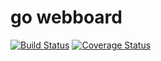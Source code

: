 # go webboard

[![Build Status](https://travis-ci.org/mrtomyum/gowebboard.svg?branch=master)](https://travis-ci.org/mrtomyum/gowebboard)
[![Coverage Status](https://coveralls.io/repos/github/mrtomyum/gowebboard/badge.svg?branch=master)](https://coveralls.io/github/mrtomyum/gowebboard?branch=master)

